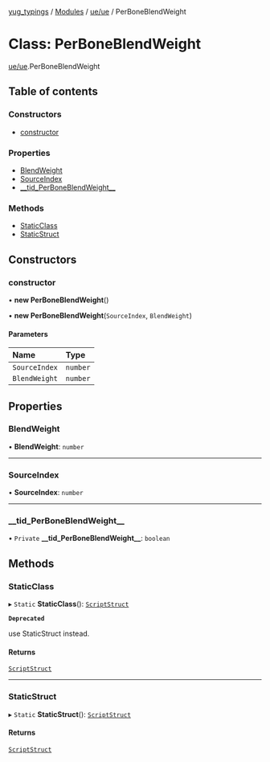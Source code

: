 [yug_typings](../README.md) / [Modules](../modules.md) / [ue/ue](../modules/ue_ue.md) / PerBoneBlendWeight

# Class: PerBoneBlendWeight

[ue/ue](../modules/ue_ue.md).PerBoneBlendWeight

## Table of contents

### Constructors

- [constructor](ue_ue.PerBoneBlendWeight.md#constructor)

### Properties

- [BlendWeight](ue_ue.PerBoneBlendWeight.md#blendweight)
- [SourceIndex](ue_ue.PerBoneBlendWeight.md#sourceindex)
- [\_\_tid\_PerBoneBlendWeight\_\_](ue_ue.PerBoneBlendWeight.md#__tid_perboneblendweight__)

### Methods

- [StaticClass](ue_ue.PerBoneBlendWeight.md#staticclass)
- [StaticStruct](ue_ue.PerBoneBlendWeight.md#staticstruct)

## Constructors

### constructor

• **new PerBoneBlendWeight**()

• **new PerBoneBlendWeight**(`SourceIndex`, `BlendWeight`)

#### Parameters

| Name | Type |
| :------ | :------ |
| `SourceIndex` | `number` |
| `BlendWeight` | `number` |

## Properties

### BlendWeight

• **BlendWeight**: `number`

___

### SourceIndex

• **SourceIndex**: `number`

___

### \_\_tid\_PerBoneBlendWeight\_\_

• `Private` **\_\_tid\_PerBoneBlendWeight\_\_**: `boolean`

## Methods

### StaticClass

▸ `Static` **StaticClass**(): [`ScriptStruct`](ue_ue.ScriptStruct.md)

**`Deprecated`**

use StaticStruct instead.

#### Returns

[`ScriptStruct`](ue_ue.ScriptStruct.md)

___

### StaticStruct

▸ `Static` **StaticStruct**(): [`ScriptStruct`](ue_ue.ScriptStruct.md)

#### Returns

[`ScriptStruct`](ue_ue.ScriptStruct.md)
